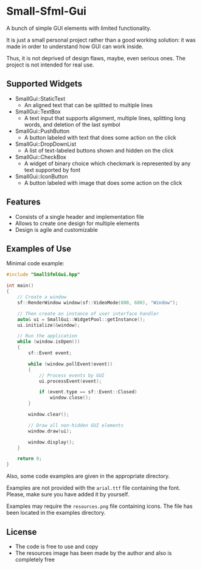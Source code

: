 # Small-Sfml-Gui
A bunch of simple GUI elements with limited functionality.

It is just a small personal project rather than a good working solution: it was made in order to understand how GUI can work inside.

Thus, it is not deprived of design flaws, maybe, even serious ones. The project is not intended for real use.

## Supported Widgets
* SmallGui::StaticText
  * An aligned text that can be splitted to multiple lines
* SmallGui::TextBox
  * A text input that supports alignment, multiple lines, splitting long words, and deletion of the last symbol
* SmallGui::PushButton
  * A button labeled with text that does some action on the click
* SmallGui::DropDownList
  * A list of text-labeled buttons shown and hidden on the click
* SmallGui::CheckBox
  * A widget of binary choice which checkmark is represented by any text supported by font
* SmallGui::IconButton
  * A button labeled with image that does some action on the click

## Features
* Consists of a single header and implementation file
* Allows to create one design for multiple elements
* Design is agile and customizable

## Examples of Use
Minimal code example:
```c++
#include "SmallSfmlGui.hpp"

int main()
{
    // Create a window
    sf::RenderWindow window(sf::VideoMode(800, 600), "Window");

    // Then create an instance of user interface handler
    auto& ui = SmallGui::WidgetPool::getInstance();
    ui.initialize(&window);

    // Run the application
    while (window.isOpen())
    {
        sf::Event event;

        while (window.pollEvent(event))
        {
            // Process events by GUI
            ui.processEvent(event);

            if (event.type == sf::Event::Closed)
                window.close();
        }

        window.clear();

        // Draw all non-hidden GUI elements
        window.draw(ui);

        window.display();
    }

    return 0;
}
```
Also, some code examples are given in the appropriate directory.

Examples are not provided with the `arial.ttf` file containing the font. Please, make sure you have added it by yourself.

Examples may require the `resources.png` file containing icons. The file has been located in the examples directory.

## License
* The code is free to use and copy
* The resources image has been made by the author and also is completely free
